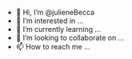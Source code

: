 - 👋 Hi, I’m @julieneBecca
- 👀 I’m interested in ...
- 🌱 I’m currently learning ...
- 💞️ I’m looking to collaborate on ...
- 📫 How to reach me ...

<!---
julieneBecca/julieneBecca is a ✨ special ✨ repository because its `README.md` (this file) appears on your GitHub profile.
You can click the Preview link to take a look at your changes.
--->

